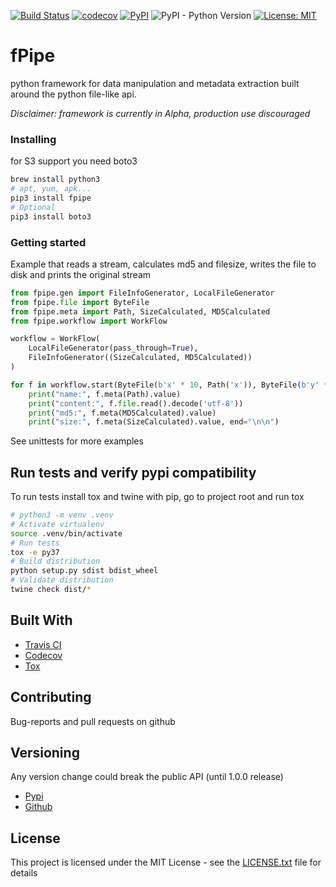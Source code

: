 [![Build Status](https://api.travis-ci.org/vkvam/fpipe.svg?branch=master)](https://travis-ci.org/vkvam/fpipe)
[![codecov](https://codecov.io/gh/vkvam/fpipe/branch/master/graph/badge.svg)](https://codecov.io/gh/vkvam/fpipe)
[![PyPI](https://img.shields.io/pypi/v/fpipe)](https://pypi.org/project/fpipe/)
![PyPI - Python Version](https://img.shields.io/pypi/pyversions/fpipe)
[![License: MIT](https://img.shields.io/badge/License-MIT-yellow.svg)](https://opensource.org/licenses/MIT)
# fPipe

python framework for data manipulation and metadata extraction built around the python file-like api.

*Disclaimer: framework is currently in Alpha, production use discouraged*


### Installing

for S3 support you need boto3

```bash
brew install python3
# apt, yum, apk...
pip3 install fpipe
# Optional
pip3 install boto3
```

### Getting started

Example that reads a stream, calculates md5 and filesize, writes the file to disk and prints the original stream
```python
from fpipe.gen import FileInfoGenerator, LocalFileGenerator
from fpipe.file import ByteFile
from fpipe.meta import Path, SizeCalculated, MD5Calculated
from fpipe.workflow import WorkFlow

workflow = WorkFlow(
    LocalFileGenerator(pass_through=True),
    FileInfoGenerator((SizeCalculated, MD5Calculated))
)

for f in workflow.start(ByteFile(b'x' * 10, Path('x')), ByteFile(b'y' * 20, Path('y'))):
    print("name:", f.meta(Path).value)
    print("content:", f.file.read().decode('utf-8'))
    print("md5:", f.meta(MD5Calculated).value)
    print("size:", f.meta(SizeCalculated).value, end="\n\n")
```

See unittests for more examples

## Run tests and verify pypi compatibility 

To run tests install tox and twine with pip, go to project root and run tox
```bash
# python3 -m venv .venv
# Activate virtualenv
source .venv/bin/activate
# Run tests
tox -e py37
# Build distribution
python setup.py sdist bdist_wheel
# Validate distribution
twine check dist/*
```


## Built With

* [Travis CI](https://travis-ci.org/)
* [Codecov](https://codecov.io/)
* [Tox](https://tox.readthedocs.io/)

## Contributing

Bug-reports and pull requests on github  

## Versioning
Any version change could break the public API (until 1.0.0 release)
 

* [Pypi](https://pypi.org/project/fpipe/#history)
* [Github](https://github.com/vkvam/fpipe/releases)

## License
    
This project is licensed under the MIT License - see the [LICENSE.txt](https://github.com/vkvam/fpipe/blob/master/LICENSE.txt) file for details
